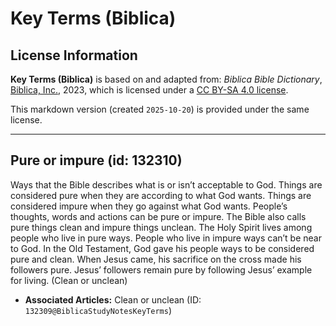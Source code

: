 # Key Terms (Biblica)

## License Information

**Key Terms (Biblica)** is based on and adapted from: _Biblica Bible Dictionary_, [Biblica, Inc.](https://www.biblica.com/), 2023, which is licensed under a [CC BY-SA 4.0 license](https://creativecommons.org/licenses/by-sa/4.0/legalcode.en).

This markdown version (created `2025-10-20`) is provided under the same license.



--------------------------------

## Pure or impure (id: 132310)

Ways that the Bible describes what is or isn’t acceptable to God. Things are considered pure when they are according to what God wants. Things are considered impure when they go against what God wants. People’s thoughts, words and actions can be pure or impure. The Bible also calls pure things clean and impure things unclean. The Holy Spirit lives among people who live in pure ways. People who live in impure ways can’t be near to God. In the Old Testament, God gave his people ways to be considered pure and clean. When Jesus came, his sacrifice on the cross made his followers pure. Jesus’ followers remain pure by following Jesus’ example for living. (Clean or unclean)

* **Associated Articles:** Clean or unclean (ID: `132309@BiblicaStudyNotesKeyTerms`)

